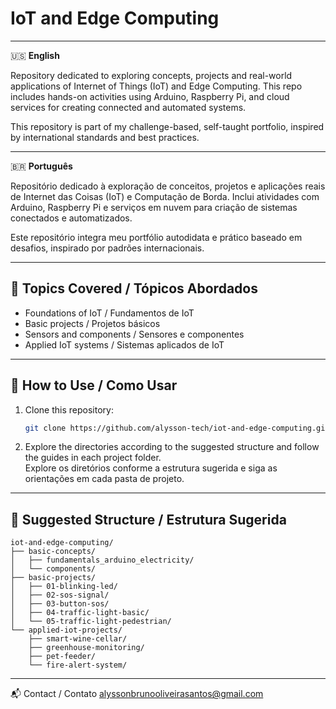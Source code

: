 # IoT and Edge Computing

---

🇺🇸 **English**

Repository dedicated to exploring concepts, projects and real-world applications of Internet of Things (IoT) and Edge Computing. This repo includes hands-on activities using Arduino, Raspberry Pi, and cloud services for creating connected and automated systems.

This repository is part of my challenge-based, self-taught portfolio, inspired by international standards and best practices.

---

🇧🇷 **Português**

Repositório dedicado à exploração de conceitos, projetos e aplicações reais de Internet das Coisas (IoT) e Computação de Borda. Inclui atividades com Arduino, Raspberry Pi e serviços em nuvem para criação de sistemas conectados e automatizados.

Este repositório integra meu portfólio autodidata e prático baseado em desafios, inspirado por padrões internacionais.

---

## 📝 Topics Covered / Tópicos Abordados

- Foundations of IoT / Fundamentos de IoT
- Basic projects / Projetos básicos
- Sensors and components / Sensores e componentes
- Applied IoT systems / Sistemas aplicados de IoT

---

## 🚀 How to Use / Como Usar

1. Clone this repository:
    ```bash
    git clone https://github.com/alysson-tech/iot-and-edge-computing.git
    ```
2. Explore the directories according to the suggested structure and follow the guides in each project folder.  
   Explore os diretórios conforme a estrutura sugerida e siga as orientações em cada pasta de projeto.

---

## 📁 Suggested Structure / Estrutura Sugerida

```plaintext
iot-and-edge-computing/
├── basic-concepts/
│   ├── fundamentals_arduino_electricity/
│   └── components/
├── basic-projects/
│   ├── 01-blinking-led/
│   ├── 02-sos-signal/
│   ├── 03-button-sos/
│   ├── 04-traffic-light-basic/
│   └── 05-traffic-light-pedestrian/
└── applied-iot-projects/
    ├── smart-wine-cellar/
    ├── greenhouse-monitoring/
    ├── pet-feeder/
    └── fire-alert-system/
```

---

📬 Contact / Contato
alyssonbrunooliveirasantos@gmail.com

